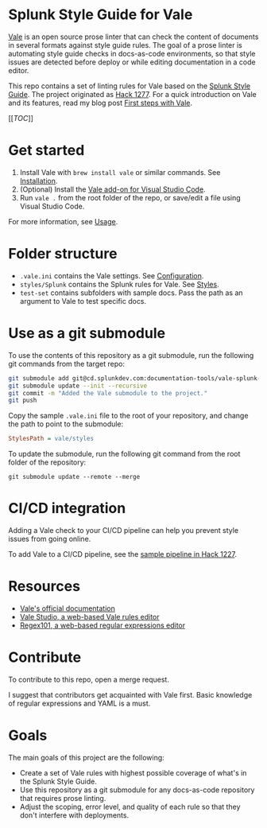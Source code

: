 # Splunk Style Guide for Vale

[Vale](https://github.com/errata-ai/vale) is an open source prose linter that can check the content of documents in several formats against style guide rules. The goal of a prose linter is automating style guide checks in docs-as-code environments, so that style issues are detected before deploy or while editing documentation in a code editor. 

This repo contains a set of linting rules for Vale based on the [Splunk Style Guide](https://docs.splunk.com/Documentation/StyleGuide/current/StyleGuide/Howtouse). The project originated as [Hack 1277](https://cd.splunkdev.com/hackathons/2021/hack-1277-automate-prose-linting-for-o11y-docs). For a quick introduction on Vale and its features, read my blog post [First steps with Vale](https://passo.uno/posts/first-steps-with-the-vale-prose-linter/).

[[_TOC_]]

# Get started

1. Install Vale with `brew install vale` or similar commands. See [Installation](https://docs.errata.ai/vale/install).
2. (Optional) Install the [Vale add-on for Visual Studio Code](https://marketplace.visualstudio.com/items?itemName=errata-ai.vale-server).
4. Run `vale .` from the root folder of the repo, or save/edit a file using Visual Studio Code.

For more information, see [Usage](https://docs.errata.ai/vale/cli).

# Folder structure

- `.vale.ini` contains the Vale settings. See [Configuration](https://docs.errata.ai/vale/config).
- `styles/Splunk` contains the Splunk rules for Vale. See [Styles](https://docs.errata.ai/vale/styles).
- `test-set` contains subfolders with sample docs. Pass the path as an argument to Vale to test specific docs.

# Use as a git submodule

To use the contents of this repository as a git submodule, run the following git commands from the target repo:

```bash
git submodule add git@cd.splunkdev.com:documentation-tools/vale-splunk-style-guide.git vale
git submodule update --init --recursive
git commit -m "Added the Vale submodule to the project."
git push
```

Copy the sample `.vale.ini` file to the root of your repository, and change the path to point to the submodule:

```ini
StylesPath = vale/styles
```

To update the submodule, run the following git command from the root folder of the repository:

```
git submodule update --remote --merge
```

# CI/CD integration

Adding a Vale check to your CI/CD pipeline can help you prevent style issues from going online.

To add Vale to a CI/CD pipeline, see the [sample pipeline in Hack 1227](https://cd.splunkdev.com/hackathons/2021/hack-1277-automate-prose-linting-for-o11y-docs/-/blob/main/.gitlab-ci.yml).

# Resources

- [Vale's official documentation](https://docs.errata.ai/vale/about)
- [Vale Studio, a web-based Vale rules editor](https://vale-studio.errata.ai/)
- [Regex101, a web-based regular expressions editor](https://regex101.com/)

# Contribute

To contribute to this repo, open a merge request.

I suggest that contributors get acquainted with Vale first. Basic knowledge of regular expressions and YAML is a must.

# Goals

The main goals of this project are the following:

- Create a set of Vale rules with highest possible coverage of what's in the Splunk Style Guide.
- Use this repository as a git submodule for any docs-as-code repository that requires prose linting.
- Adjust the scoping, error level, and quality of each rule so that they don't interfere with deployments.


